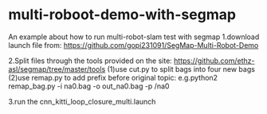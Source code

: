 # multi-roboot-demo-with-segmap
An example about how to run multi-robot-slam test with segmap 
1.download launch file from: https://github.com/gopi231091/SegMap-Multi-Robot-Demo 

2.Split files through the tools provided on the site: https://github.com/ethz-asl/segmap/tree/master/tools 
(1)use cut.py to split bags into four new bags 
(2)use remap.py to add prefix before original topic: e.g.python2 remap_bag.py -i na0.bag -o out_na0.bag -p /na0 

3.run the cnn_kitti_loop_closure_multi.launch
